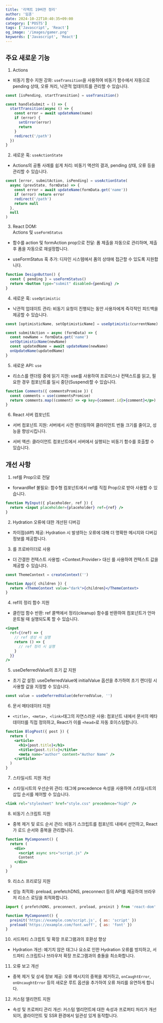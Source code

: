 ```yaml
---
title: '리액트 19버전 정리'
author: '임훈'
date: 2024-10-22T10:40:35+09:00
category: ['POSTS']
tags: ['Javascript', 'React']
og_image: '/images/gamer.png'
keywords: ['Javascript', 'React']
---
```


## 주요 새로운 기능

1. Actions

- 비동기 함수 지원 강화: `useTransition`을 사용하여 비동기 함수에서 자동으로 pending 상태, 오류 처리, 낙관적 업데이트를 관리할 수 있습니다.

```jsx
const [isPending, startTransition] = useTransition()

const handleSubmit = () => {
  startTransition(async () => {
    const error = await updateName(name)
    if (error) {
      setError(error)
      return
    }
    redirect('/path')
  })
}
```

2. 새로운 훅: `useActionState`

- Actions의 공통 사례를 쉽게 처리: 비동기 액션의 결과, pending 상태, 오류 등을 관리할 수 있습니다.

```jsx
const [error, submitAction, isPending] = useActionState(
  async (prevState, formData) => {
    const error = await updateName(formData.get('name'))
    if (error) return error
    redirect('/path')
    return null
  },
  null
)
```

3. React DOM: <form> Actions 및 `useFormStatus`

- 함수를 action 및 formAction prop으로 전달: 폼 제출을 자동으로 관리하며, 제출 후 폼을 자동으로 재설정합니다.

- useFormStatus 훅 추가: 디자인 시스템에서 폼의 상태에 접근할 수 있도록 지원합니다.

```jsx
function DesignButton() {
  const { pending } = useFormStatus()
  return <button type="submit" disabled={pending} />
}
```

4. 새로운 훅: `useOptimistic`

- 낙관적 업데이트 관리: 비동기 요청이 진행되는 동안 사용자에게 즉각적인 피드백을 제공할 수 있습니다.

```jsx
const [optimisticName, setOptimisticName] = useOptimistic(currentName)

const submitAction = async (formData) => {
  const newName = formData.get('name')
  setOptimisticName(newName)
  const updatedName = await updateName(newName)
  onUpdateName(updatedName)
}
```

5. 새로운 API: `use`

- 리소스를 렌더링 중에 읽기 지원: use를 사용하여 프로미스나 컨텍스트를 읽고, 필요한 경우 컴포넌트를 일시 중단(Suspend)할 수 있습니다.

```jsx
function Comments({ commentsPromise }) {
  const comments = use(commentsPromise)
  return comments.map((comment) => <p key={comment.id}>{comment}</p>)
}
```

6. React 서버 컴포넌트

- 서버 컴포넌트 지원: 서버에서 사전 렌더링하여 클라이언트 번들 크기를 줄이고, 성능을 향상시킵니다.

- 서버 액션: 클라이언트 컴포넌트에서 서버에서 실행되는 비동기 함수를 호출할 수 있습니다.

## 개선 사항

1. ref를 Prop으로 전달

- forwardRef 불필요: 함수형 컴포넌트에서 ref를 직접 Prop으로 받아 사용할 수 있습니다.

```jsx
function MyInput({ placeholder, ref }) {
  return <input placeholder={placeholder} ref={ref} />
}
```

2. Hydration 오류에 대한 개선된 디버깅

- 차이점(diff) 제공: Hydration 시 발생하는 오류에 대해 더 명확한 메시지와 디버깅 정보를 제공합니다.

3. <Context>를 프로바이더로 사용

- 더 간결한 컨텍스트 사용법: <Context.Provider> 대신 <Context>를 사용하여 컨텍스트 값을 제공할 수 있습니다.

```jsx
const ThemeContext = createContext('')

function App({ children }) {
  return <ThemeContext value="dark">{children}</ThemeContext>
}
```

4. ref의 정리 함수 지원

- 클린업 함수 반환: ref 콜백에서 정리(cleanup) 함수를 반환하여 컴포넌트가 언마운트될 때 실행되도록 할 수 있습니다.

```jsx
<input
  ref={(ref) => {
    // ref 생성 시 실행
    return () => {
      // ref 정리 시 실행
    }
  }}
/>
```

5. useDeferredValue의 초기 값 지원

- 초기 값 설정: useDeferredValue에 initialValue 옵션을 추가하여 초기 렌더링 시 사용할 값을 지정할 수 있습니다.

```jsx
const value = useDeferredValue(deferredValue, '')
```

6. 문서 메타데이터 지원

- `<title>, <meta>, <link>`태그의 자연스러운 사용: 컴포넌트 내에서 문서의 메타데이터를 직접 정의하고, React가 이를 `<head>`로 자동 호이스팅합니다.

```jsx
function BlogPost({ post }) {
  return (
    <article>
      <h1>{post.title}</h1>
      <title>{post.title}</title>
      <meta name="author" content="Author Name" />
    </article>
  )
}
```

7. 스타일시트 지원 개선

- 스타일시트의 우선순위 관리: <link> 태그에 precedence 속성을 사용하여 스타일시트의 삽입 순서를 제어할 수 있습니다.

```jsx
<link rel="stylesheet" href="style.css" precedence="high" />
```

8. 비동기 스크립트 지원

- 중복 제거 및 로드 순서 관리: 비동기 스크립트를 컴포넌트 내에서 선언하고, React가 로드 순서와 중복을 관리합니다.

```jsx
function MyComponent() {
  return (
    <div>
      <script async src="script.js" />
      Content
    </div>
  )
}
```

9. 리소스 프리로딩 지원

- 성능 최적화: preload, prefetchDNS, preconnect 등의 API를 제공하여 브라우저 리소스 로딩을 최적화합니다.

```jsx
import { prefetchDNS, preconnect, preload, preinit } from 'react-dom'

function MyComponent() {
  preinit('https://example.com/script.js', { as: 'script' })
  preload('https://example.com/font.woff', { as: 'font' })
}
```

10. 서드파티 스크립트 및 확장 프로그램과의 호환성 향상

- Hydration 개선: 예기치 않은 태그나 요소로 인한 Hydration 오류를 방지하고, 서드파티 스크립트나 브라우저 확장 프로그램과의 충돌을 최소화합니다.

11. 오류 보고 개선

- 중복 제거 및 상세 정보 제공: 오류 메시지의 중복을 제거하고, `onCaughtError`, `onUncaughtError` 등의 새로운 루트 옵션을 추가하여 오류 처리를 유연하게 합니다.

12. 커스텀 엘리먼트 지원

- 속성 및 프로퍼티 관리 개선: 커스텀 엘리먼트에 대한 속성과 프로퍼티 처리가 개선되어, 클라이언트 및 SSR 환경에서 일관성 있게 동작합니다.
